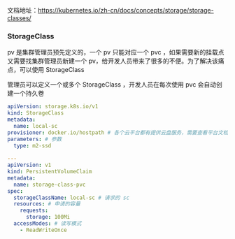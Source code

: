 文档地址：https://kubernetes.io/zh-cn/docs/concepts/storage/storage-classes/

### StorageClass

pv 是集群管理员预先定义的，一个 pv 只能对应一个 pvc ，如果需要新的挂载点又需要找集群管理员新建一个 pv，给开发人员带来了很多的不便。为了解决该痛点，可以使用  StorageClass 

管理员可以定义一个或多个 StorageClass ，开发人员在每次使用 pvc 会自动创建一个持久卷

```yaml
apiVersion: storage.k8s.io/v1
kind: StorageClass
metadata:
  name: local-sc
provisioner: docker.io/hostpath # 各个云平台都有提供云盘服务，需要查看平台文档
parameters: # 参数
  type: m2-ssd
  
---
apiVersion: v1
kind: PersistentVolumeClaim
metadata:
  name: storage-class-pvc
spec:
  storageClassName: local-sc # 请求的 sc
  resources: # 申请的容量
    requests:
      storage: 100Mi
  accessModes: # 读写模式
    - ReadWriteOnce
```

